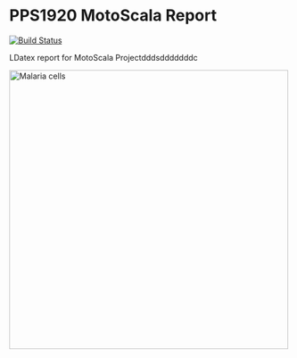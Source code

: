 # PPS1920 MotoScala Report

[![Build Status](https://travis-ci.com/Unibo-PPS-1920/pps1920-motoScala-report.svg?token=1mCAaiu62UfzqtUMtaCr&branch=master)](https://travis-ci.com/Unibo-PPS-1920/pps1920-motoScala-report)

LDatex report for MotoScala Projectdddsdddddddc

<img src="https://upload.wikimedia.org/wikipedia/commons/2/25/LaTeX_logo.png" alt="Malaria cells" width=500 aligh=center/>

